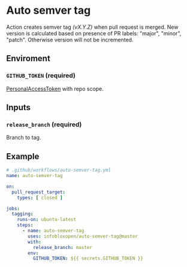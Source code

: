 # Auto semver tag

Action creates semver tag *(vX.Y.Z)* when pull request is merged. New version is calculated based on presence of PR labels: "major", "minor", "patch". Otherwise version will not be incremented.

## Enviroment

### `GITHUB_TOKEN` **(required)**

[PersonalAccessToken](https://docs.github.com/en/github/authenticating-to-github/keeping-your-account-and-data-secure/creating-a-personal-access-token) with repo scope.

## Inputs

### `release_branch` **(required)**
Branch to tag.

## Example

```yaml
# .github/workflows/auto-semver-tag.yml
name: auto-semver-tag

on:
  pull_request_target:
    types: [ closed ]

jobs:
  tagging:
    runs-on: ubuntu-latest
    steps:
      - name: auto-semver-tag
        uses: infobloxopen/auto-semver-tag@master
        with:
          release_branch: master
        env:
          GITHUB_TOKEN: ${{ secrets.GITHUB_TOKEN }}
```
